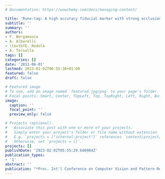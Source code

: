 ```yaml
---
# Documentation: https://wowchemy.com/docs/managing-content/

title: 'Rune-tag: A high accuracy fiducial marker with strong occlusion resilience'
subtitle: ''
summary: ''
authors:
- F. Bergamasco
- A. Albarelli
- \textbfE. Rodolà
- A. Torsello
tags: []
categories: []
date: '2011-06-01'
lastmod: 2023-02-02T06:55:30+01:00
featured: false
draft: false

# Featured image
# To use, add an image named `featured.jpg/png` to your page's folder.
# Focal points: Smart, Center, TopLeft, Top, TopRight, Left, Right, BottomLeft, Bottom, BottomRight.
image:
  caption: ''
  focal_point: ''
  preview_only: false

# Projects (optional).
#   Associate this post with one or more of your projects.
#   Simply enter your project's folder or file name without extension.
#   E.g. `projects = ["internal-project"]` references `content/project/deep-learning/index.md`.
#   Otherwise, set `projects = []`.
projects: []
publishDate: '2023-02-02T05:55:29.640984Z'
publication_types:
- '1'
abstract: ''
publication: "*Proc. Int'l Conference on Computer Vision and Pattern Recognition (CVPR)*"
---
```

